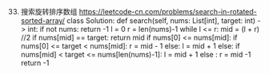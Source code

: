 33. 搜索旋转排序数组
https://leetcode-cn.com/problems/search-in-rotated-sorted-array/
class Solution:
    def search(self, nums: List[int], target: int) -> int:
        if not nums:
            return -1
        l = 0
        r = len(nums)-1
        while l <= r:
            mid = (l + r) //2
            if nums[mid] == target:
                return mid
            if nums[0] <= nums[mid]:
                if nums[0] <= target < nums[mid]:
                    r = mid - 1
                else:
                    l = mid + 1
            else:
                if nums[mid] < target <= nums[len(nums)-1]:
                    l = mid + 1
                else :
                    r = mid -1
        return -1